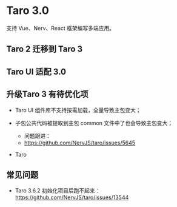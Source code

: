 # Taro 3.0

支持 Vue、Nerv、React 框架编写多端应用。

## Taro 2 迁移到 Taro 3

## Taro UI 适配 3.0

## 升级Taro 3 有待优化项

- Taro UI 组件库不支持按需加载，全量导致主包变大；

- 子包公共代码被提取到主包 common 文件中了也会导致主包变大；
  - 问题跟进：
  - <https://github.com/NervJS/taro/issues/5645>
- Taro 


## 常见问题

- Taro 3.6.2 初始化项目后跑不起来：
https://github.com/NervJS/taro/issues/13544